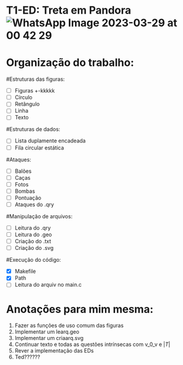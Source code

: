 # T1-ED: Treta em Pandora![WhatsApp Image 2023-03-29 at 00 42 29](https://user-images.githubusercontent.com/114019019/229173812-70ae489f-14b0-484d-b395-ab2fbe161d20.jpeg)

# Organização do trabalho:

#Estruturas das figuras:
- [ ] Figuras +-kkkkk
- [ ] Círculo
- [ ] Retângulo
- [ ] Linha
- [ ] Texto
     
#Estruturas de dados:
- [ ] Lista duplamente encadeada
- [ ] Fila circular estática
     
#Ataques:
- [ ] Balões
- [ ] Caças
- [ ] Fotos
- [ ] Bombas
- [ ] Pontuação
- [ ] Ataques do .qry
      
#Manipulação de arquivos:
- [ ] Leitura do .qry
- [ ] Leitura do .geo
- [ ] Criação do .txt
- [ ] Criação do .svg
  
#Execução do código:
- [X] Makefile
- [X] Path
- [ ] Leitura do arquiv no main.c

# Anotações para mim mesma:

1) Fazer as funções de uso comum das figuras
2) Implementar um learq.geo
3) Implementar um criaarq.svg
4) Continuar texto e todas as questões intrínsecas com v_0_v e |_T_|
5) Rever a implementação das EDs
6) Ted??????
